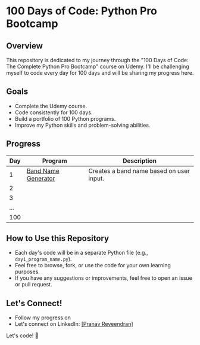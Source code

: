 # 100 Days of Code: Python Pro Bootcamp

## Overview

This repository is dedicated to my journey through the "100 Days of Code: The Complete Python Pro Bootcamp" course on Udemy.  I'll be challenging myself to code every day for 100 days and will be sharing my progress here.

## Goals

* Complete the Udemy course.
* Code consistently for 100 days.
* Build a portfolio of 100 Python programs.
* Improve my Python skills and problem-solving abilities.

## Progress

| Day | Program | Description |
|---|---|---|
| 1 | [Band Name Generator](day1_band_name_generator.py) | Creates a band name based on user input. |
| 2 |  |  |
| 3 |  |  |
| ... |  |  |
| 100 |  |  |

## How to Use this Repository

* Each day's code will be in a separate Python file (e.g., `day1_program_name.py`).
* Feel free to browse, fork, or use the code for your own learning purposes.
* If you have any suggestions or improvements, feel free to open an issue or pull request.

## Let's Connect!

* Follow my progress on 
* Let's connect on LinkedIn: [[Pranav Reveendran]](https://www.linkedin.com/in/pranavraveendran/)

Let's code! 🚀
